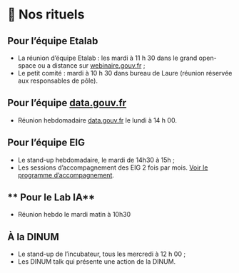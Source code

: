 # 🤝 Nos rituels

## **Pour l’équipe Etalab**

* La réunion d’équipe Etalab : les mardi à 11 h 30 dans le grand open-space ou a distance sur [webinaire.gouv.fr](http://webinaire.gouv.fr) ;
* Le petit comité : mardi à 10 h 30 dans bureau de Laure (réunion réservée aux responsables de pôle).

## **Pour l’équipe** [**data.gouv.fr**](https://www.data.gouv.fr/fr/)

* Réunion hebdomadaire [data.gouv.fr](http://data.gouv.fr) le lundi à 14 h 00.

## **Pour l’équipe EIG**

* Le stand-up hebdomadaire, le mardi de 14h30 à 15h ;
* Les sessions d’accompagnement des EIG 2 fois par mois. [Voir le programme d’accompagnement](https://github.com/entrepreneur-interet-general/eig-link/blob/master/accompagnement.md).

## ** Pour  le Lab IA**

* Réunion hebdo le mardi matin à 10h30

## **À la DINUM**

* Le stand-up de l’incubateur, tous les mercredi à 12 h 00 ;
* Les DINUM talk qui présente une action de la DINUM.
